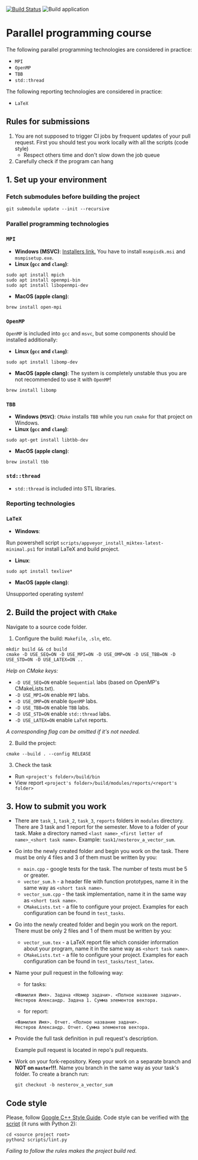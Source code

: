 [![Build Status](https://travis-ci.com/learning-process/parallel_programming_course.svg?branch=master)](https://travis-ci.com/learning-process/parallel_programming_course)
![Build application](https://github.com/learning-process/parallel_programming_course/workflows/Build%20application/badge.svg?branch=master)

# Parallel programming course

The following parallel programming technologies are considered in practice:
  * `MPI`
  * `OpenMP`
  * `TBB`
  * `std::thread`

The following reporting technologies are considered in practice:
  * `LaTeX`

## Rules for submissions
1. You are not supposed to trigger CI jobs by frequent updates of your pull request. First you should test you work locally with all the scripts (code style)
    * Respect others time and don't slow down the job queue
2. Carefully check if the program can hang

## 1. Set up your environment
### Fetch submodules before building the project
```
git submodule update --init --recursive
```

### Parallel programming technologies
### `MPI`
  * **Windows (MSVC)**:
    [Installers link.](https://www.microsoft.com/en-us/download/details.aspx?id=57467) You have to install `msmpisdk.msi` and `msmpisetup.exe`.
  * **Linux (`gcc` and `clang`)**:
  ```
  sudo apt install mpich
  sudo apt install openmpi-bin
  sudo apt install libopenmpi-dev
  ```
  * **MacOS (apple clang)**:
  ```
  brew install open-mpi
  ```

### `OpenMP`
  `OpenMP` is included into `gcc` and `msvc`, but some components should be installed additionally:
  * **Linux (`gcc` and `clang`)**:
  ```
  sudo apt install libomp-dev
  ```
  * **MacOS (apple clang)**: The system is completely unstable thus you are not recommended to use it with `OpenMP`!
  ```
  brew install libomp
  ```

### `TBB`
  * **Windows (`MSVC`)**: `CMake` installs `TBB` while you run `cmake` for that project on Windows.
  * **Linux (`gcc` and `clang`)**:
  ```
  sudo apt-get install libtbb-dev
  ```
  * **MacOS (apple clang)**:
  ```
  brew install tbb
  ```

### `std::thread`
  * `std::thread` is included into STL libraries.

### Reporting technologies
### `LaTeX`
  * **Windows**:

  Run powershell script `scripts/appveyor_install_miktex-latest-minimal.ps1` for install LaTeX and build project.

  * **Linux**:
  ```
  sudo apt install texlive*
  ```
  * **MacOS (apple clang)**:

  Unsupported operating system!

## 2. Build the project with `CMake`
Navigate to a source code folder.

1) Configure the build: `Makefile`, `.sln`, etc.

  ```
  mkdir build && cd build
  cmake -D USE_SEQ=ON -D USE_MPI=ON -D USE_OMP=ON -D USE_TBB=ON -D USE_STD=ON -D USE_LATEX=ON ..
  ```
*Help on CMake keys:*
- `-D USE_SEQ=ON` enable `Sequential` labs (based on OpenMP's CMakeLists.txt).
- `-D USE_MPI=ON` enable `MPI` labs.
- `-D USE_OMP=ON` enable `OpenMP` labs.
- `-D USE_TBB=ON` enable `TBB` labs.
- `-D USE_STD=ON` enable `std::thread` labs.
- `-D USE_LATEX=ON` enable `LaTeX` reports.

*A corresponding flag can be omitted if it's not needed.*

2) Build the project:
  ```
  cmake --build . --config RELEASE
  ```
3) Check the task
  * Run `<project's folder>/build/bin`
  * View report `<project's folder>/build/modules/reports/<report's folder>`

## 3. How to submit you work
* There are `task_1`, `task_2`, `task_3`,  `reports` folders in `modules` directory. There are 3 task and 1 report for the semester. Move to a folder of your task. Make a directory named `<last name>_<first letter of name>_<short task name>`. Example: `task1/nesterov_a_vector_sum`.
* Go into the newly created folder and begin you work on the task. There must be only 4 files and 3 of them must be written by you:
  - `main.cpp` - google tests for the task. The number of tests must be 5 or greater.
  - `vector_sum.h`   - a header file with function prototypes, name it in the same way as `<short task name>`.
  - `vector_sum.cpp` - the task implementation, name it in the same way as `<short task name>`.
  - `CMakeLists.txt` - a file to configure your project. Examples for each configuration can be found in `test_tasks`.
* Go into the newly created folder and begin you work on the report. There must be only 2 files and 1 of them must be written by you:
  - `vector_sum.tex` - a LaTeX report file which consider information about your program, name it in the same way as `<short task name>`.
  - `CMakeLists.txt` - a file to configure your project. Examples for each configuration can be found in `test_tasks/test_latex`.
* Name your pull request in the following way:
  * for tasks:
  ```
  <Фамилия Имя>. Задача <Номер задачи>. <Полное название задачи>.
  Нестеров Александр. Задача 1. Сумма элементов вектора.
  ```
  * for report:
  ```
  <Фамилия Имя>. Отчет. <Полное название задачи>.
  Нестеров Александр. Отчет. Сумма элементов вектора.
  ```
* Provide the full task definition in pull request's description.

  Example pull request is located in repo's pull requests.

* Work on your fork-repository. Keep your work on a separate branch and **NOT on `master`!!!**. Name you branch in the same way as your task's folder. To create a branch run:
  ```
  git checkout -b nesterov_a_vector_sum
  ```

## Code style
Please, follow [Google C++ Style Guide](https://google.github.io/styleguide/cppguide.html).
Code style can be verified with [the script](scripts/lint.py) (it runs with Python 2):
```
cd <source project root>
python2 scripts/lint.py
```
*Failing to follow the rules makes the project build red.*
